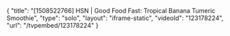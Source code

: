 {
    "title": "[1508522766] HSN | Good Food Fast: Tropical Banana Tumeric Smoothie",
    "type": "solo",
    "layout": "iframe-static",
    "videoId": "123178224",
    "url": "\/tvpembed\/123178224"
}